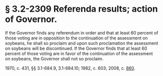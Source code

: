 # § 3.2-2309 Referenda results; action of Governor.

<p>If the Governor finds any referendum in order and that at least 60 percent of those voting are in opposition to the continuation of the assessment on soybeans, he shall so proclaim and upon such proclamation the assessment on soybeans will be discontinued. If the Governor finds that at least 60 percent of those voting are in favor of the continuation of the assessment on soybeans, the Governor shall not so proclaim.</p><p>1970, c. 431, §§ 3.1-684.9, 3.1-684.10; 1982, c. 603; 2008, c. <a href='http://lis.virginia.gov/cgi-bin/legp604.exe?081+ful+CHAP0860'>860</a>.</p>